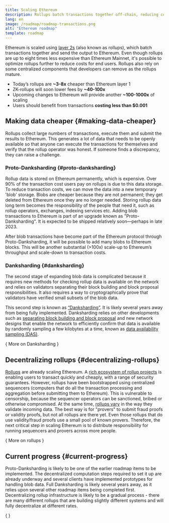 ```yaml
---
title: Scaling Ethereum
description: Rollups batch transactions together off-chain, reducing costs for the user. However, the way rollups currently use data is currently too expensive, limiting how cheap transactions can be. Proto-Danksharding fixes this.
lang: en
image: /roadmap/roadmap-transactions.png
alt: "Ethereum roadmap"
template: roadmap
---
```


Ethereum is scaled using [layer 2s](/layer-2/#rollups) (also known as rollups), which batch transactions together and send the output to Ethereum. Even though rollups are up to eight times less expensive than Ethereum Mainnet, it's possible to optimize rollups further to reduce costs for end users. Rollups also rely on some centralized components that developers can remove as the rollups mature.

<InfoBanner mb={8} title="Transaction costs">
  <ul style={{ marginBottom: 0 }}>
    <li>Today’s rollups are <strong>~3-8x</strong> cheaper than Ethereum layer 1</li>
    <li>ZK-rollups will soon lower fees by <strong>~40-100x</strong></li>
    <li>Upcoming changes to Ethereum will provide another <strong>~100-1000x</strong> of scaling</li>
    <li style={{ marginBottom: 0 }}>Users should benefit from transactions <strong>costing less than $0.001</strong></li>
  </ul>
</InfoBanner>

## Making data cheaper \{#making-data-cheaper}

Rollups collect large numbers of transactions, execute them and submit the results to Ethereum. This generates a lot of data that needs to be openly available so that anyone can execute the transactions for themselves and verify that the rollup operator was honest. If someone finds a discrepancy, they can raise a challenge.

### Proto-Danksharding \{#proto-danksharding}

Rollup data is stored on Ethereum permanently, which is expensive. Over 90% of the transaction cost users pay on rollups is due to this data storage. To reduce transaction costs, we can move the data into a new temporary 'blob' storage. Blobs are cheaper because they are not permanent; they get deleted from Ethereum once they are no longer needed. Storing rollup data long term becomes the responsibility of the people that need it, such as rollup operators, exchanges, indexing services etc. Adding blob transactions to Ethereum is part of an upgrade known as "Proto-Danksharding". It is expected to be shipped relatively soon—perhaps in late 2023.

After blob transactions have become part of the Ethereum protocol through Proto-Danksharding, it will be possible to add many blobs to Ethereum blocks. This will be another substantial (>100x) scale-up to Ethereum’s throughput and scale-down to transaction costs.

### Danksharding \{#danksharding}

The second stage of expanding blob data is complicated because it requires new methods for checking rollup data is available on the network and relies on validators separating their block building and block proposal responsibilities. It also requires a way to cryptographically prove that validators have verified small subsets of the blob data.

This second step is known as [“Danksharding”](/roadmap/danksharding/). It is likely several years away from being fully implemented. Danksharding relies on other developments such as [separating block building and block proposal](/roadmap/pbs) and new network designs that enable the network to efficiently confirm that data is available by randomly sampling a few kilobytes at a time, known as [data availability sampling (DAS)](/developers/docs/data-availability).

{
<ButtonLink variant="outline-color" to="/roadmap/danksharding/">More on Danksharding</ButtonLink>
}

## Decentralizing rollups \{#decentralizing-rollups}

[Rollups](/layer-2) are already scaling Ethereum. A [rich ecosystem of rollup projects](https://l2beat.com/scaling/tvl) is enabling users to transact quickly and cheaply, with a range of security guarantees. However, rollups have been bootstrapped using centralized sequencers (computers that do all the transaction processing and aggregation before submitting them to Ethereum). This is vulnerable to censorship, because the sequencer operators can be sanctioned, bribed or otherwise compromised. At the same time, [rollups vary](https://l2beat.com) in the way they validate incoming data. The best way is for "provers" to submit fraud proofs or validity proofs, but not all rollups are there yet. Even those rollups that do use validity/fraud proofs use a small pool of known provers. Therefore, the next critical step in scaling Ethereum is to distribute responsibility for running sequencers and provers across more people.

{
<ButtonLink variant="outline-color" to="/developers/docs/scaling/">More on rollups</ButtonLink>
}

## Current progress \{#current-progress}

Proto-Danksharding is likely to be one of the earlier roadmap items to be implemented. The decentralized computation steps required to set it up are already underway and several clients have implemented prototypes for handling blob data. Full Danksharding is likely several years away, as it relies upon several other roadmap items being completed first. Decentralizing rollup infrastructure is likely to be a gradual process - there are many different rollups that are building slightly different systems and will fully decentralize at different rates.

{
	<QuizWidget quizKey="scaling" />
}
